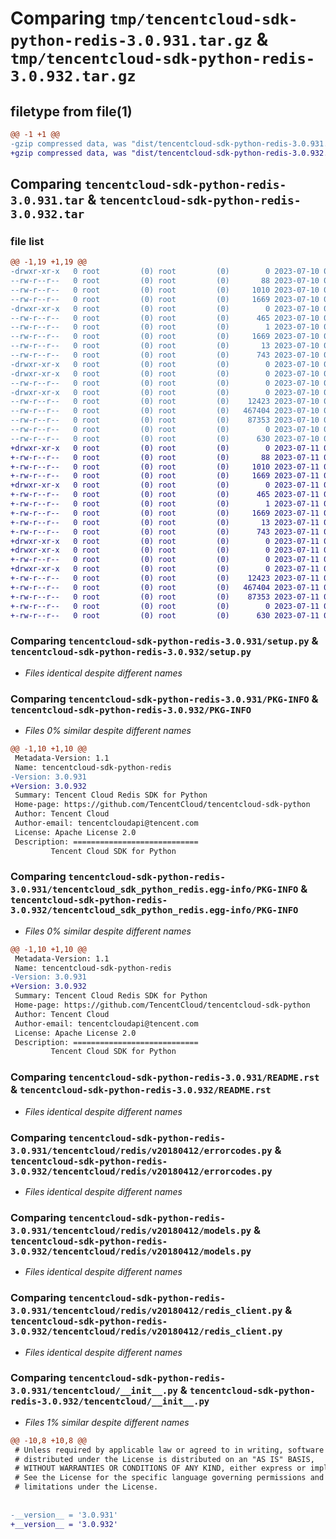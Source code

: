 # Comparing `tmp/tencentcloud-sdk-python-redis-3.0.931.tar.gz` & `tmp/tencentcloud-sdk-python-redis-3.0.932.tar.gz`

## filetype from file(1)

```diff
@@ -1 +1 @@
-gzip compressed data, was "dist/tencentcloud-sdk-python-redis-3.0.931.tar", last modified: Mon Jul 10 00:49:08 2023, max compression
+gzip compressed data, was "dist/tencentcloud-sdk-python-redis-3.0.932.tar", last modified: Tue Jul 11 00:54:33 2023, max compression
```

## Comparing `tencentcloud-sdk-python-redis-3.0.931.tar` & `tencentcloud-sdk-python-redis-3.0.932.tar`

### file list

```diff
@@ -1,19 +1,19 @@
-drwxr-xr-x   0 root         (0) root         (0)        0 2023-07-10 00:49:08.000000 tencentcloud-sdk-python-redis-3.0.931/
--rw-r--r--   0 root         (0) root         (0)       88 2023-07-10 00:49:08.000000 tencentcloud-sdk-python-redis-3.0.931/setup.cfg
--rw-r--r--   0 root         (0) root         (0)     1010 2023-07-10 00:49:08.000000 tencentcloud-sdk-python-redis-3.0.931/setup.py
--rw-r--r--   0 root         (0) root         (0)     1669 2023-07-10 00:49:08.000000 tencentcloud-sdk-python-redis-3.0.931/PKG-INFO
-drwxr-xr-x   0 root         (0) root         (0)        0 2023-07-10 00:49:08.000000 tencentcloud-sdk-python-redis-3.0.931/tencentcloud_sdk_python_redis.egg-info/
--rw-r--r--   0 root         (0) root         (0)      465 2023-07-10 00:49:08.000000 tencentcloud-sdk-python-redis-3.0.931/tencentcloud_sdk_python_redis.egg-info/SOURCES.txt
--rw-r--r--   0 root         (0) root         (0)        1 2023-07-10 00:49:08.000000 tencentcloud-sdk-python-redis-3.0.931/tencentcloud_sdk_python_redis.egg-info/dependency_links.txt
--rw-r--r--   0 root         (0) root         (0)     1669 2023-07-10 00:49:08.000000 tencentcloud-sdk-python-redis-3.0.931/tencentcloud_sdk_python_redis.egg-info/PKG-INFO
--rw-r--r--   0 root         (0) root         (0)       13 2023-07-10 00:49:08.000000 tencentcloud-sdk-python-redis-3.0.931/tencentcloud_sdk_python_redis.egg-info/top_level.txt
--rw-r--r--   0 root         (0) root         (0)      743 2023-07-10 00:49:08.000000 tencentcloud-sdk-python-redis-3.0.931/README.rst
-drwxr-xr-x   0 root         (0) root         (0)        0 2023-07-10 00:49:08.000000 tencentcloud-sdk-python-redis-3.0.931/tencentcloud/
-drwxr-xr-x   0 root         (0) root         (0)        0 2023-07-10 00:49:08.000000 tencentcloud-sdk-python-redis-3.0.931/tencentcloud/redis/
--rw-r--r--   0 root         (0) root         (0)        0 2023-07-10 00:49:08.000000 tencentcloud-sdk-python-redis-3.0.931/tencentcloud/redis/__init__.py
-drwxr-xr-x   0 root         (0) root         (0)        0 2023-07-10 00:49:08.000000 tencentcloud-sdk-python-redis-3.0.931/tencentcloud/redis/v20180412/
--rw-r--r--   0 root         (0) root         (0)    12423 2023-07-10 00:49:08.000000 tencentcloud-sdk-python-redis-3.0.931/tencentcloud/redis/v20180412/errorcodes.py
--rw-r--r--   0 root         (0) root         (0)   467404 2023-07-10 00:49:08.000000 tencentcloud-sdk-python-redis-3.0.931/tencentcloud/redis/v20180412/models.py
--rw-r--r--   0 root         (0) root         (0)    87353 2023-07-10 00:49:08.000000 tencentcloud-sdk-python-redis-3.0.931/tencentcloud/redis/v20180412/redis_client.py
--rw-r--r--   0 root         (0) root         (0)        0 2023-07-10 00:49:08.000000 tencentcloud-sdk-python-redis-3.0.931/tencentcloud/redis/v20180412/__init__.py
--rw-r--r--   0 root         (0) root         (0)      630 2023-07-10 00:49:08.000000 tencentcloud-sdk-python-redis-3.0.931/tencentcloud/__init__.py
+drwxr-xr-x   0 root         (0) root         (0)        0 2023-07-11 00:54:33.000000 tencentcloud-sdk-python-redis-3.0.932/
+-rw-r--r--   0 root         (0) root         (0)       88 2023-07-11 00:54:33.000000 tencentcloud-sdk-python-redis-3.0.932/setup.cfg
+-rw-r--r--   0 root         (0) root         (0)     1010 2023-07-11 00:54:33.000000 tencentcloud-sdk-python-redis-3.0.932/setup.py
+-rw-r--r--   0 root         (0) root         (0)     1669 2023-07-11 00:54:33.000000 tencentcloud-sdk-python-redis-3.0.932/PKG-INFO
+drwxr-xr-x   0 root         (0) root         (0)        0 2023-07-11 00:54:33.000000 tencentcloud-sdk-python-redis-3.0.932/tencentcloud_sdk_python_redis.egg-info/
+-rw-r--r--   0 root         (0) root         (0)      465 2023-07-11 00:54:33.000000 tencentcloud-sdk-python-redis-3.0.932/tencentcloud_sdk_python_redis.egg-info/SOURCES.txt
+-rw-r--r--   0 root         (0) root         (0)        1 2023-07-11 00:54:33.000000 tencentcloud-sdk-python-redis-3.0.932/tencentcloud_sdk_python_redis.egg-info/dependency_links.txt
+-rw-r--r--   0 root         (0) root         (0)     1669 2023-07-11 00:54:33.000000 tencentcloud-sdk-python-redis-3.0.932/tencentcloud_sdk_python_redis.egg-info/PKG-INFO
+-rw-r--r--   0 root         (0) root         (0)       13 2023-07-11 00:54:33.000000 tencentcloud-sdk-python-redis-3.0.932/tencentcloud_sdk_python_redis.egg-info/top_level.txt
+-rw-r--r--   0 root         (0) root         (0)      743 2023-07-11 00:54:33.000000 tencentcloud-sdk-python-redis-3.0.932/README.rst
+drwxr-xr-x   0 root         (0) root         (0)        0 2023-07-11 00:54:33.000000 tencentcloud-sdk-python-redis-3.0.932/tencentcloud/
+drwxr-xr-x   0 root         (0) root         (0)        0 2023-07-11 00:54:33.000000 tencentcloud-sdk-python-redis-3.0.932/tencentcloud/redis/
+-rw-r--r--   0 root         (0) root         (0)        0 2023-07-11 00:54:33.000000 tencentcloud-sdk-python-redis-3.0.932/tencentcloud/redis/__init__.py
+drwxr-xr-x   0 root         (0) root         (0)        0 2023-07-11 00:54:33.000000 tencentcloud-sdk-python-redis-3.0.932/tencentcloud/redis/v20180412/
+-rw-r--r--   0 root         (0) root         (0)    12423 2023-07-11 00:54:33.000000 tencentcloud-sdk-python-redis-3.0.932/tencentcloud/redis/v20180412/errorcodes.py
+-rw-r--r--   0 root         (0) root         (0)   467404 2023-07-11 00:54:33.000000 tencentcloud-sdk-python-redis-3.0.932/tencentcloud/redis/v20180412/models.py
+-rw-r--r--   0 root         (0) root         (0)    87353 2023-07-11 00:54:33.000000 tencentcloud-sdk-python-redis-3.0.932/tencentcloud/redis/v20180412/redis_client.py
+-rw-r--r--   0 root         (0) root         (0)        0 2023-07-11 00:54:33.000000 tencentcloud-sdk-python-redis-3.0.932/tencentcloud/redis/v20180412/__init__.py
+-rw-r--r--   0 root         (0) root         (0)      630 2023-07-11 00:54:33.000000 tencentcloud-sdk-python-redis-3.0.932/tencentcloud/__init__.py
```

### Comparing `tencentcloud-sdk-python-redis-3.0.931/setup.py` & `tencentcloud-sdk-python-redis-3.0.932/setup.py`

 * *Files identical despite different names*

### Comparing `tencentcloud-sdk-python-redis-3.0.931/PKG-INFO` & `tencentcloud-sdk-python-redis-3.0.932/PKG-INFO`

 * *Files 0% similar despite different names*

```diff
@@ -1,10 +1,10 @@
 Metadata-Version: 1.1
 Name: tencentcloud-sdk-python-redis
-Version: 3.0.931
+Version: 3.0.932
 Summary: Tencent Cloud Redis SDK for Python
 Home-page: https://github.com/TencentCloud/tencentcloud-sdk-python
 Author: Tencent Cloud
 Author-email: tencentcloudapi@tencent.com
 License: Apache License 2.0
 Description: ============================
         Tencent Cloud SDK for Python
```

### Comparing `tencentcloud-sdk-python-redis-3.0.931/tencentcloud_sdk_python_redis.egg-info/PKG-INFO` & `tencentcloud-sdk-python-redis-3.0.932/tencentcloud_sdk_python_redis.egg-info/PKG-INFO`

 * *Files 0% similar despite different names*

```diff
@@ -1,10 +1,10 @@
 Metadata-Version: 1.1
 Name: tencentcloud-sdk-python-redis
-Version: 3.0.931
+Version: 3.0.932
 Summary: Tencent Cloud Redis SDK for Python
 Home-page: https://github.com/TencentCloud/tencentcloud-sdk-python
 Author: Tencent Cloud
 Author-email: tencentcloudapi@tencent.com
 License: Apache License 2.0
 Description: ============================
         Tencent Cloud SDK for Python
```

### Comparing `tencentcloud-sdk-python-redis-3.0.931/README.rst` & `tencentcloud-sdk-python-redis-3.0.932/README.rst`

 * *Files identical despite different names*

### Comparing `tencentcloud-sdk-python-redis-3.0.931/tencentcloud/redis/v20180412/errorcodes.py` & `tencentcloud-sdk-python-redis-3.0.932/tencentcloud/redis/v20180412/errorcodes.py`

 * *Files identical despite different names*

### Comparing `tencentcloud-sdk-python-redis-3.0.931/tencentcloud/redis/v20180412/models.py` & `tencentcloud-sdk-python-redis-3.0.932/tencentcloud/redis/v20180412/models.py`

 * *Files identical despite different names*

### Comparing `tencentcloud-sdk-python-redis-3.0.931/tencentcloud/redis/v20180412/redis_client.py` & `tencentcloud-sdk-python-redis-3.0.932/tencentcloud/redis/v20180412/redis_client.py`

 * *Files identical despite different names*

### Comparing `tencentcloud-sdk-python-redis-3.0.931/tencentcloud/__init__.py` & `tencentcloud-sdk-python-redis-3.0.932/tencentcloud/__init__.py`

 * *Files 1% similar despite different names*

```diff
@@ -10,8 +10,8 @@
 # Unless required by applicable law or agreed to in writing, software
 # distributed under the License is distributed on an "AS IS" BASIS,
 # WITHOUT WARRANTIES OR CONDITIONS OF ANY KIND, either express or implied.
 # See the License for the specific language governing permissions and
 # limitations under the License.
 
 
-__version__ = '3.0.931'
+__version__ = '3.0.932'
```


